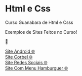 # Html e Css
 Curso Guanabara de Html e Csss

Exemplos de Sites Feitos no Curso!
<p>&#x1F4F0</p>
<a href="https://arthurcr12.github.io/Html-Css/M%C3%B3dulo%2002/desafio010/index.html" target="_blank">Site Android &#x1F310</a><br>
<a href="https://arthurcr12.github.io/Html-Css/Modulo%2003/desafio12/index.html" target="_blank">Site Corbel &#x1F310</a><br>
<a href="https://arthurcr12.github.io/Html-Css/M%C3%B3dulo%2004/desafio013/index.html" target="_blank">Site Redes Sociais &#x1F310</a><br>
<a href="https://arthurcr12.github.io/Html-Css/M%C3%B3dulo%2004/ex026/mq005/index.html" target="_blank">Site Com Menu Hamburguer &#x1F310</a>
